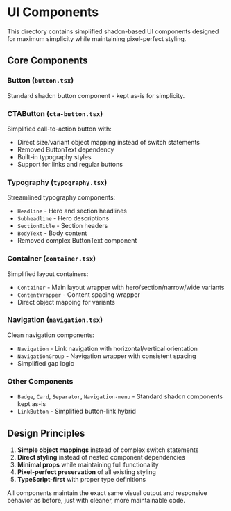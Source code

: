 # UI Components

This directory contains simplified shadcn-based UI components designed for maximum simplicity while maintaining pixel-perfect styling.

## Core Components

### Button (`button.tsx`)
Standard shadcn button component - kept as-is for simplicity.

### CTAButton (`cta-button.tsx`)
Simplified call-to-action button with:
- Direct size/variant object mapping instead of switch statements
- Removed ButtonText dependency
- Built-in typography styles
- Support for links and regular buttons

### Typography (`typography.tsx`)
Streamlined typography components:
- `Headline` - Hero and section headlines
- `Subheadline` - Hero descriptions
- `SectionTitle` - Section headers
- `BodyText` - Body content
- Removed complex ButtonText component

### Container (`container.tsx`)
Simplified layout containers:
- `Container` - Main layout wrapper with hero/section/narrow/wide variants
- `ContentWrapper` - Content spacing wrapper
- Direct object mapping for variants

### Navigation (`navigation.tsx`)
Clean navigation components:
- `Navigation` - Link navigation with horizontal/vertical orientation
- `NavigationGroup` - Navigation wrapper with consistent spacing
- Simplified gap logic

### Other Components
- `Badge`, `Card`, `Separator`, `Navigation-menu` - Standard shadcn components kept as-is
- `LinkButton` - Simplified button-link hybrid

## Design Principles

1. **Simple object mappings** instead of complex switch statements
2. **Direct styling** instead of nested component dependencies  
3. **Minimal props** while maintaining full functionality
4. **Pixel-perfect preservation** of all existing styling
5. **TypeScript-first** with proper type definitions

All components maintain the exact same visual output and responsive behavior as before, just with cleaner, more maintainable code. 